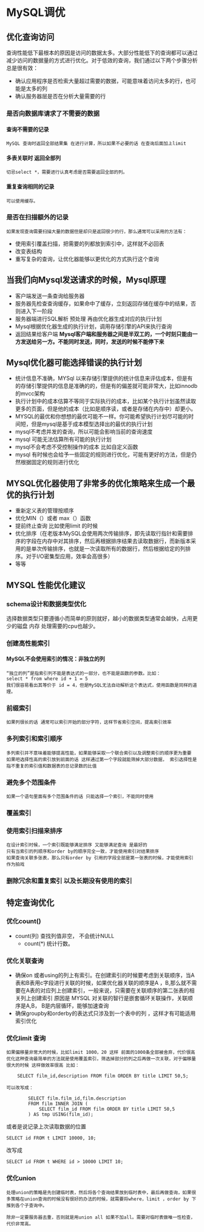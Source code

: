 # MySQL调优

## 优化查询访问
查询性能低下最根本的原因是访问的数据太多。大部分性能低下的查询都可以通过减少访问的数据量的方式进行优化。对于低效的查询，我们通过以下两个步骤分析总是很有效：
* 确认应用程序是否检索大量超过需要的数据，可能意味着访问太多的行，也可能是太多的列
* 确认服务器层是否在分析大量需要的行


### 是否向数据库请求了不需要的数据

#### 查询不需要的记录
    MySQL 查询时返回全部结果集 在进行计算，所以如果不必要的话 在查询后面加上limit

#### 多表关联时 返回全部列
    切忌select *，需要进行认真考虑是否需要返回全部的列。

#### 重复查询相同的记录
    可以使用缓存。

### 是否在扫描额外的记录
    如果发现查询需要扫描大量的数据但是却只是返回很少的行，那么通常可以采用的方法有：
-   使用索引覆盖扫描，把需要的列都放到索引中，这样就不必回表
-   改变表结构
-   重写复杂的查询，让优化器能够以更优化的方式执行这个查询


## 当我们向Mysql发送请求的时候，Mysql原理

-   客户端发送一条查询给服务器
-   服务器先检查查询缓存，如果命中了缓存，立刻返回存储在缓存中的结果，否则进入下一阶段
-   服务器端进行SQL解析 预处理 再由优化器生成对应的执行计划
-   Mysql根据优化器生成的执行计划，调用存储引擎的API来执行查询
-   返回结果给客户端 
**Mysql客户端和服务器之间是半双工的，一个时刻只能由一方发送给另一方。不能同时发送，同时，发送的时候不能停下来**

  

## Mysql优化器可能选择错误的执行计划 
- 统计信息不准确，MYSql 以来存储引擎提供的统计信息来评估成本，但是有的存储引擎提供的信息是准确的的，但是有的偏差就可能非常大，比如innodb的mvcc架构
- 执行计划中的成本估算不等同于实际执行的成本，比如某个执行计划虽然读取更多的页面，但是他的成本（比如是顺序读，或者是存储在内存中）却更小。
- MYSQL的最优和你想想的最优可能不一样。你可能希望执行计划尽可能的时间短，但是mysql是基于成本模型选择出的最优的执行计划
- mysql不考虑并发的查询，所以可能会影响当前的查询速度
- mysql 可能无法估算所有可能的执行计划
- mysql不会考虑不受控制操作的成本 比如自定义函数
- mysql 有时候也会给予一些固定的规则进行优化，可能有更好的方法，但是仍然根据固定的规则进行优化

## MYSQL优化器使用了非常多的优化策略来生成一个最优的执行计划

- 重新定义表的管理按顺序
- 优化MIN（）或者 max（）函数
- 提前终止查询 比如使用limit 的时候
- 优化排序（在老版本MySQL会使用两次传输排序，即先读取行指针和需要排序的字段在内存中对其排序，然后再根据排序结果去读取数据行，而新版本采用的是单次传输排序，也就是一次读取所有的数据行，然后根据给定的列排序。对于I/O密集型应用，效率会高很多）
- 等等
  

## MYSQL 性能优化建议

### schema设计和数据类型优化

选择数据类型只要遵循小而简单的原则就好，越小的数据类型通常会越快，占用更少的磁盘 内存 处理需要的cpu也越少。

### 创建高性能索引

#### MySQL不会使用索引的情况：非独立的列
    “独立的列”是指索引列不能是表达式的一部分，也不能是函数的参数。比如：
    select * from where id + 1 = 5
    我们很容易看出其等价于 id = 4，但是MySQL无法自动解析这个表达式，使用函数是同样的道理。
### 前缀索引
    如果列很长的话 通常可以索引开始的部分字符，这样节省索引空间，提高索引效率
### 多列索引和索引顺序
    多列索引并不意味着能够提高性能，如果能够采取一个联合索引以及调整索引的顺序更为重要
    如果吧选择性高的索引放到前面的话 这样通过第一个字段就能筛掉大部分数据， 索引选择性是指不重复的索引值和数据表的总记录数的比值
### 避免多个范围条件
    如果一个语句里面有多个范围条件的话 只能选择一个索引，不能同时使用
### 覆盖索引

### 使用索引扫描来排序
    在设计索引时候，一个索引既能够满足排序 又能够满足查询 是最好的
    只有当索引的列顺序和order by的顺序完全一致，才能使用索引对结果排序
    如果查询关联多张表，那么只有order by 引用的字段全部是第一张表的时候，才能使用索引作为拍戏
### 删除冗余和重复索引 以及长期没有使用的索引


## 特定查询优化

### 优化count()
- count(列) 查找列值非空， 不会统计NULL
   - count(*) 统计行数。

### 优化关联查询

  - 确保on 或者using的列上有索引。在创建索引的时候要考虑到关联顺序，当A表和B表用c字段进行关联的时候，如果优化器关联的顺序是A ，B,那么就不需要在A表的对应列上创建索引，一般来说，只需要在关联顺序的第二张表的相关列上创建索引 原因是 MYSQL 对关联的智行是嵌套循环关联操作，关联顺序是A,B， B是内层循环，能够加速查询
  - 确保groupby和orderby的表达式只涉及到一个表中的列 ，这样才有可能适用索引优化

### 优化limit 查询
    如果偏移量非常大的时候，比如limit 1000，20 这样 前面的1000条全部被舍弃，代价很高
    优化这种查询最简单的方法就是使用覆盖索引，筛选掉部分的列之后再做一次关联，对于偏移量很大的时候 这样做效率很高 比如：
```
    SELECT film_id,description FROM film ORDER BY title LIMIT 50,5;
```
    可以改写成：
```
        SELECT film.film_id,film.description
        FROM film INNER JOIN (
            SELECT film_id FROM film ORDER BY title LIMIT 50,5
        ) AS tmp USING(film_id);
```
或者是说记录上次读取数据的位置
```
SELECT id FROM t LIMIT 10000, 10;
```
改写成
```
SELECT id FROM t WHERE id > 10000 LIMIT 10;
```

### 优化union
    处理union的策略是先创建临时表，然后将各个查询结果放到临时表中，最后再做查询，如果很多策略在union查询的时候没有很好的办法的时候，就需要将where，limit ，order by 下推到各个子查询中。

    除非一定要服务器去重，否则就是用union all 如果不加all。需要对临时表做唯一性检查，代价非常高。


